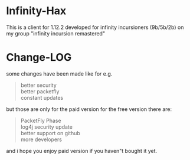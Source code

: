 # Infinity-Hax
This is a client for 1.12.2 developed for infinity incursioners (9b/5b/2b) on my group "infinity incursion remastered"


# Change-LOG

some changes have been made like for e.g.
> better security <br/>
> better packetfly <br/>
> constant updates <br/>

but those are only for the paid version
for the free version there are:

> PacketFly Phase <br/>
> log4j security update <br/>
> better support on github <br/>
> more developers <br/>

and i hope you enjoy paid version if you haven"t bought it yet.
